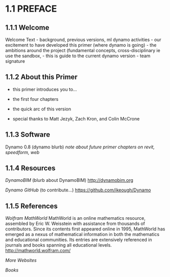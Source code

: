 1.1 PREFACE
===========

1.1.1 Welcome
-------------

Welcome Text - background, previous versions, ml dynamo activities - our excitement to have developed this primer (where dynamo is going) - the ambitions around the project (fundamental concepts, cross-disciplinary ie use the sandbox, - this is guide to the current dynamo version - team signature

1.1.2 About this Primer
-----------------------

-   this primer introduces you to...

-   the first four chapters

-   the quick arc of this version

-   special thanks to Matt Jezyk, Zach Kron, and Colin McCrone

1.1.3 Software
--------------

Dynamo 0.8 (dynamo blurb) *note about future primer chapters on revit, speedform, web*

1.1.4 Resources
---------------

*DynamoBIM* (blurb about DynamoBIM) http://dynamobim.org

*Dynamo GitHub* (to contribute...) https://github.com/ikeough/Dynamo

1.1.5 References
----------------

*Wolfram MathWorld* MathWorld is an online mathematics resource, assembled by Eric W. Weisstein with assistance from thousands of contributors. Since its contents first appeared online in 1995, MathWorld has emerged as a nexus of mathematical information in both the mathematics and educational communities. Its entries are extensively referenced in journals and books spanning all educational levels. http://mathworld.wolfram.com/

*More Websites*

*Books*
